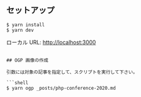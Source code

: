 ## セットアップ

```shell
$ yarn install
$ yarn dev
```

ローカル URL: [http://localhost:3000](http://localhost:3000)

````

## OGP 画像の作成

引数には対象の記事を指定して、スクリプトを実行して下さい。

```shell
$ yarn ogp _posts/php-conference-2020.md
````

